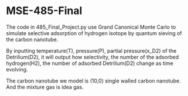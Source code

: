 # MSE-485-Final


The code in 485_Final_Project.py use Grand Canonical Monte Carlo to simulate selective adsorption of hydrogen isotope by quantum sieving of the carbon nanotube.

By inputting temperature(T), pressure(P), partial pressure(x_D2) of the Detrilium(D2), it will output how selectivity, the number of the adsorbed hydrogen(H2), the number of adsorbed Detrilium(D2) change as time evolving. 

The carbon nanotube we model is (10,0) single walled carbon nanotube. And the mixture gas is idea gas.



